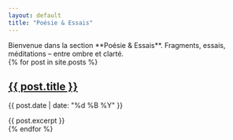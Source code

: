 ```yaml
---
layout: default
title: "Poésie & Essais"
---
```


<section id="intro">
Bienvenue dans la section **Poésie & Essais**.  
Fragments, essais, méditations – entre ombre et clarté.
</section>

<section id="articles">
{% for post in site.posts %}
<article class="post">
  <h2 class="post-title"><a href="{{ post.url }}">{{ post.title }}</a></h2>
  <p class="post-meta">{{ post.date | date: "%d %B %Y" }}</p>
  <div class="post-content">
    {{ post.excerpt }}
  </div>
</article>
{% endfor %}
</section>
